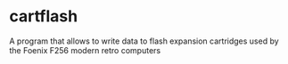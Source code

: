 # cartflash
A program that allows to write data to flash expansion cartridges used by the Foenix F256 modern retro computers
